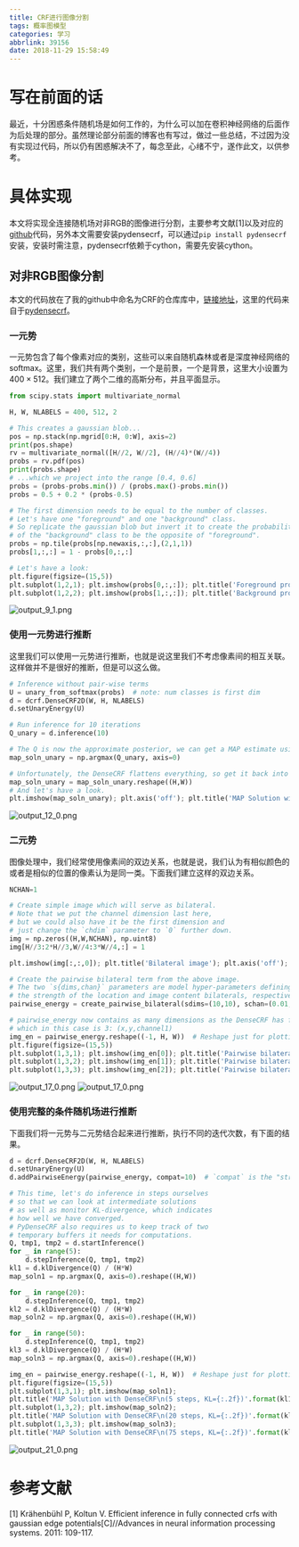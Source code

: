 ```yaml
---
title: CRF进行图像分割
tags: 概率图模型
categories: 学习
abbrlink: 39156
date: 2018-11-29 15:58:49
---
```

# 写在前面的话
最近，十分困惑条件随机场是如何工作的，为什么可以加在卷积神经网络的后面作为后处理的部分。虽然理论部分前面的博客也有写过，做过一些总结，不过因为没有实现过代码，所以仍有困惑解决不了，每念至此，心绪不宁，遂作此文，以供参考。

# 具体实现
本文将实现全连接随机场对非RGB的图像进行分割，主要参考文献[1]以及对应的[github](https://github.com/lucasb-eyer/pydensecrf)代码，另外本文需要安装pydensecrf，可以通过`pip install pydensecrf`安装，安装时需注意，pydensecrf依赖于cython，需要先安装cython。


## 对非RGB图像分割
本文的代码放在了我的github中命名为CRF的仓库库中，[链接地址](https://github.com/hjyai94/CRF/blob/master/examples/Non%20RGB%20Example.ipynb)，这里的代码来自于[pydensecrf](https://github.com/lucasb-eyer/pydensecrf)。

### 一元势
一元势包含了每个像素对应的类别，这些可以来自随机森林或者是深度神经网络的softmax。这里，我们共有两个类别，一个是前景，一个是背景，这里大小设置为$400\times 512$。我们建立了两个二维的高斯分布，并且平面显示。

```python
from scipy.stats import multivariate_normal

H, W, NLABELS = 400, 512, 2

# This creates a gaussian blob...
pos = np.stack(np.mgrid[0:H, 0:W], axis=2)
print(pos.shape)
rv = multivariate_normal([H//2, W//2], (H//4)*(W//4))
probs = rv.pdf(pos)
print(probs.shape)
# ...which we project into the range [0.4, 0.6]
probs = (probs-probs.min()) / (probs.max()-probs.min())
probs = 0.5 + 0.2 * (probs-0.5)

# The first dimension needs to be equal to the number of classes.
# Let's have one "foreground" and one "background" class.
# So replicate the gaussian blob but invert it to create the probability
# of the "background" class to be the opposite of "foreground".
probs = np.tile(probs[np.newaxis,:,:],(2,1,1))
probs[1,:,:] = 1 - probs[0,:,:]

# Let's have a look:
plt.figure(figsize=(15,5))
plt.subplot(1,2,1); plt.imshow(probs[0,:,:]); plt.title('Foreground probability'); plt.axis('off'); plt.colorbar();
plt.subplot(1,2,2); plt.imshow(probs[1,:,:]); plt.title('Background probability'); plt.axis('off'); plt.colorbar();
```
![output_9_1.png](https://raw.githubusercontent.com/hjyai94/Blog/master/source/uploads/CRF%E8%BF%9B%E8%A1%8C%E5%9B%BE%E5%83%8F%E5%88%86%E5%89%B2/output_9_1.png)


### 使用一元势进行推断
这里我们可以使用一元势进行推断，也就是说这里我们不考虑像素间的相互关联。这样做并不是很好的推断，但是可以这么做。
```python
# Inference without pair-wise terms
U = unary_from_softmax(probs)  # note: num classes is first dim
d = dcrf.DenseCRF2D(W, H, NLABELS)
d.setUnaryEnergy(U)

# Run inference for 10 iterations
Q_unary = d.inference(10)

# The Q is now the approximate posterior, we can get a MAP estimate using argmax.
map_soln_unary = np.argmax(Q_unary, axis=0)

# Unfortunately, the DenseCRF flattens everything, so get it back into picture form.
map_soln_unary = map_soln_unary.reshape((H,W))
# And let's have a look.
plt.imshow(map_soln_unary); plt.axis('off'); plt.title('MAP Solution without pairwise terms');
```
![output_12_0.png](https://raw.githubusercontent.com/hjyai94/Blog/master/source/uploads/CRF%E8%BF%9B%E8%A1%8C%E5%9B%BE%E5%83%8F%E5%88%86%E5%89%B2/output_12_0.png)

### 二元势
图像处理中，我们经常使用像素间的双边关系，也就是说，我们认为有相似颜色的或者是相似的位置的像素认为是同一类。下面我们建立这样的双边关系。

```python
NCHAN=1

# Create simple image which will serve as bilateral.
# Note that we put the channel dimension last here,
# but we could also have it be the first dimension and
# just change the `chdim` parameter to `0` further down.
img = np.zeros((H,W,NCHAN), np.uint8)
img[H//3:2*H//3,W//4:3*W//4,:] = 1

plt.imshow(img[:,:,0]); plt.title('Bilateral image'); plt.axis('off'); plt.colorbar();

# Create the pairwise bilateral term from the above image.
# The two `s{dims,chan}` parameters are model hyper-parameters defining
# the strength of the location and image content bilaterals, respectively.
pairwise_energy = create_pairwise_bilateral(sdims=(10,10), schan=(0.01,), img=img, chdim=2)

# pairwise_energy now contains as many dimensions as the DenseCRF has features,
# which in this case is 3: (x,y,channel1)
img_en = pairwise_energy.reshape((-1, H, W))  # Reshape just for plotting
plt.figure(figsize=(15,5))
plt.subplot(1,3,1); plt.imshow(img_en[0]); plt.title('Pairwise bilateral [x]'); plt.axis('off'); plt.colorbar();
plt.subplot(1,3,2); plt.imshow(img_en[1]); plt.title('Pairwise bilateral [y]'); plt.axis('off'); plt.colorbar();
plt.subplot(1,3,3); plt.imshow(img_en[2]); plt.title('Pairwise bilateral [c]'); plt.axis('off'); plt.colorbar();
```
![output_17_0.png](https://raw.githubusercontent.com/hjyai94/Blog/master/source/uploads/CRF%E8%BF%9B%E8%A1%8C%E5%9B%BE%E5%83%8F%E5%88%86%E5%89%B2/output_17_0.png)
![output_17_0.png](https://raw.githubusercontent.com/hjyai94/Blog/master/source/uploads/CRF%E8%BF%9B%E8%A1%8C%E5%9B%BE%E5%83%8F%E5%88%86%E5%89%B2/output_18_0.png)

### 使用完整的条件随机场进行推断
下面我们将一元势与二元势结合起来进行推断，执行不同的迭代次数，有下面的结果。
```python
d = dcrf.DenseCRF2D(W, H, NLABELS)
d.setUnaryEnergy(U)
d.addPairwiseEnergy(pairwise_energy, compat=10)  # `compat` is the "strength" of this potential.

# This time, let's do inference in steps ourselves
# so that we can look at intermediate solutions
# as well as monitor KL-divergence, which indicates
# how well we have converged.
# PyDenseCRF also requires us to keep track of two
# temporary buffers it needs for computations.
Q, tmp1, tmp2 = d.startInference()
for _ in range(5):
    d.stepInference(Q, tmp1, tmp2)
kl1 = d.klDivergence(Q) / (H*W)
map_soln1 = np.argmax(Q, axis=0).reshape((H,W))

for _ in range(20):
    d.stepInference(Q, tmp1, tmp2)
kl2 = d.klDivergence(Q) / (H*W)
map_soln2 = np.argmax(Q, axis=0).reshape((H,W))

for _ in range(50):
    d.stepInference(Q, tmp1, tmp2)
kl3 = d.klDivergence(Q) / (H*W)
map_soln3 = np.argmax(Q, axis=0).reshape((H,W))

img_en = pairwise_energy.reshape((-1, H, W))  # Reshape just for plotting
plt.figure(figsize=(15,5))
plt.subplot(1,3,1); plt.imshow(map_soln1);
plt.title('MAP Solution with DenseCRF\n(5 steps, KL={:.2f})'.format(kl1)); plt.axis('off');
plt.subplot(1,3,2); plt.imshow(map_soln2);
plt.title('MAP Solution with DenseCRF\n(20 steps, KL={:.2f})'.format(kl2)); plt.axis('off');
plt.subplot(1,3,3); plt.imshow(map_soln3);
plt.title('MAP Solution with DenseCRF\n(75 steps, KL={:.2f})'.format(kl3)); plt.axis('off');
```
![output_21_0.png](https://raw.githubusercontent.com/hjyai94/Blog/master/source/uploads/CRF%E8%BF%9B%E8%A1%8C%E5%9B%BE%E5%83%8F%E5%88%86%E5%89%B2/output_21_0.png)


# 参考文献
[1] Krähenbühl P, Koltun V. Efficient inference in fully connected crfs with gaussian edge potentials[C]//Advances in neural information processing systems. 2011: 109-117.